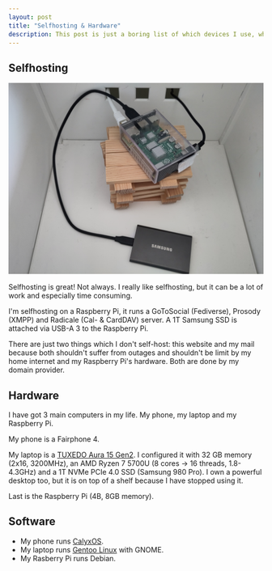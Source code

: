 ```yaml
---
layout: post
title: "Selfhosting & Hardware"
description: This post is just a boring list of which devices I use, what software runs on them and how exactly I host the services.
---
```


## Selfhosting

![A Raspberry Pi on top of a tiny wooden tower in a white box. A SSD is connected via USB-A 3. Ethernet and power (USB-C) are connected and go through the back of the white box.](/assets/images/RaspberryPi_Horizontal.jpg)

Selfhosting is great! Not always. I really like selfhosting, but it can be a lot of work and especially time consuming.

I'm selfhosting on a Raspberry Pi, it runs a GoToSocial (Fediverse), Prosody (XMPP) and Radicale (Cal- & CardDAV) server. A 1T Samsung SSD is attached via USB-A 3 to the Raspberry Pi.

There are just two things which I don't self-host: this website and my mail because both shouldn't suffer from outages and shouldn't be limit by my home internet and my Raspberry Pi's hardware. Both are done by my domain provider.

## Hardware

I have got 3 main computers in my life. My phone, my laptop and my Raspberry Pi.

My phone is a Fairphone 4.

My laptop is a [TUXEDO Aura 15 Gen2](https://web.archive.org/web/20220315161215/https://www.tuxedocomputers.com/en/Linux-Hardware/Linux-Notebooks/15-16-inch/TUXEDO-Aura-15-Gen2.tuxedo). I configured it with 32 GB memory (2x16, 3200MHz), an AMD Ryzen 7 5700U (8 cores -> 16 threads, 1.8-4.3GHz) and a 1T NVMe PCIe 4.0 SSD (Samsung 980 Pro). I own a powerful desktop too, but it is on top of a shelf because I have stopped using it.

Last is the Raspberry Pi (4B, 8GB memory).

## Software

- My phone runs [CalyxOS](https://web.archive.org/web/20230723163708/https://calyxos.org/).
- My laptop runs [Gentoo Linux](https://web.archive.org/web/20221104101835/https://www.gentoo.org/) with GNOME. 
- My Rasberry Pi runs Debian.
